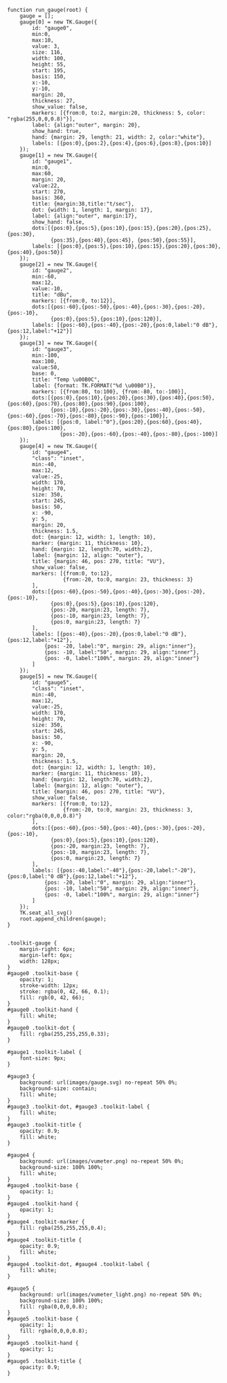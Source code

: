     function run_gauge(root) {
        gauge = [];
        gauge[0] = new TK.Gauge({
            id: "gauge0",
            min:0,
            max:10,
            value: 3,
            size: 116,
            width: 100,
            height: 55,
            start: 195,
            basis: 150,
            x:-10,
            y:-10,
            margin: 20,
            thickness: 27,
            show_value: false,
            markers: [{from:0, to:2, margin:20, thickness: 5, color: "rgba(255,0,0,0.8)"}],
            label: {align:"outer", margin: 20},
            show_hand: true,
            hand: {margin: 29, length: 21, width: 2, color:"white"},
            labels: [{pos:0},{pos:2},{pos:4},{pos:6},{pos:8},{pos:10}]
        });
        gauge[1] = new TK.Gauge({
            id: "gauge1",
            min:0,
            max:60,
            margin: 20,
            value:22,
            start: 270,
            basis: 360,
            title: {margin:38,title:"t/sec"},
            dot: {width: 1, length: 1, margin: 17},
            label: {align:"outer", margin:17},
            show_hand: false,
            dots:[{pos:0},{pos:5},{pos:10},{pos:15},{pos:20},{pos:25},{pos:30},
                  {pos:35},{pos:40},{pos:45}, {pos:50},{pos:55}],
            labels: [{pos:0},{pos:5},{pos:10},{pos:15},{pos:20},{pos:30},{pos:40},{pos:50}]
        });
        gauge[2] = new TK.Gauge({
            id: "gauge2",
            min:-60,
            max:12,
            value:-10,
            title: "dBu",
            markers: [{from:0, to:12}],
            dots:[{pos:-60},{pos:-50},{pos:-40},{pos:-30},{pos:-20},{pos:-10},
                  {pos:0},{pos:5},{pos:10},{pos:120}],
            labels: [{pos:-60},{pos:-40},{pos:-20},{pos:0,label:"0 dB"},{pos:12,label:"+12"}]
        });
        gauge[3] = new TK.Gauge({
            id: "gauge3",
            min:-100,
            max:100,
            value:50,
            base: 0,
            title: "Temp \u00B0C",
            label: {format: TK.FORMAT("%d \u00B0")},
            markers: [{from:80, to:100}, {from:-80, to:-100}],
            dots:[{pos:0},{pos:10},{pos:20},{pos:30},{pos:40},{pos:50},{pos:60},{pos:70},{pos:80},{pos:90},{pos:100},
                  {pos:-10},{pos:-20},{pos:-30},{pos:-40},{pos:-50},{pos:-60},{pos:-70},{pos:-80},{pos:-90},{pos:-100}],
            labels: [{pos:0, label:"0"},{pos:20},{pos:60},{pos:40},{pos:80},{pos:100},
                     {pos:-20},{pos:-60},{pos:-40},{pos:-80},{pos:-100}]
        });
        gauge[4] = new TK.Gauge({
            id: "gauge4",
            "class": "inset",
            min:-40,
            max:12,
            value:-25,
            width: 170,
            height: 70,
            size: 350,
            start: 245,
            basis: 50,
            x: -90,
            y: 5,
            margin: 20,
            thickness: 1.5,
            dot: {margin: 12, width: 1, length: 10},
            marker: {margin: 11, thickness: 10},
            hand: {margin: 12, length:70, width:2},
            label: {margin: 12, align: "outer"},
            title: {margin: 46, pos: 270, title: "VU"},
            show_value: false,
            markers: [{from:0, to:12},
                      {from:-20, to:0, margin: 23, thickness: 3}
            ],
            dots:[{pos:-60},{pos:-50},{pos:-40},{pos:-30},{pos:-20},{pos:-10},
                  {pos:0},{pos:5},{pos:10},{pos:120},
                  {pos:-20, margin:23, length: 7},
                  {pos:-10, margin:23, length: 7},
                  {pos:0, margin:23, length: 7}
            ],
            labels: [{pos:-40},{pos:-20},{pos:0,label:"0 dB"},{pos:12,label:"+12"},
                {pos: -20, label:"0", margin: 29, align:"inner"},
                {pos: -10, label:"50", margin: 29, align:"inner"},
                {pos: -0, label:"100%", margin: 29, align:"inner"}
            ]
        });
        gauge[5] = new TK.Gauge({
            id: "gauge5",
            "class": "inset",
            min:-40,
            max:12,
            value:-25,
            width: 170,
            height: 70,
            size: 350,
            start: 245,
            basis: 50,
            x: -90,
            y: 5,
            margin: 20,
            thickness: 1.5,
            dot: {margin: 12, width: 1, length: 10},
            marker: {margin: 11, thickness: 10},
            hand: {margin: 12, length:70, width:2},
            label: {margin: 12, align: "outer"},
            title: {margin: 46, pos: 270, title: "VU"},
            show_value: false,
            markers: [{from:0, to:12},
                      {from:-20, to:0, margin: 23, thickness: 3, color:"rgba(0,0,0,0.8)"}
            ],
            dots:[{pos:-60},{pos:-50},{pos:-40},{pos:-30},{pos:-20},{pos:-10},
                  {pos:0},{pos:5},{pos:10},{pos:120},
                  {pos:-20, margin:23, length: 7},
                  {pos:-10, margin:23, length: 7},
                  {pos:0, margin:23, length: 7}
            ],
            labels: [{pos:-40,label:"-40"},{pos:-20,label:"-20"},{pos:0,label:"0 dB"},{pos:12,label:"+12"},
                {pos: -20, label:"0", margin: 29, align:"inner"},
                {pos: -10, label:"50", margin: 29, align:"inner"},
                {pos: -0, label:"100%", margin: 29, align:"inner"}
            ]
        });
        TK.seat_all_svg()
        root.append_children(gauge);
    }
<pre class='css prettyprint source'><code>
.toolkit-gauge {
    margin-right: 6px;
    margin-left: 6px;
    width: 128px;
}
#gauge0 .toolkit-base {
    opacity: 1;
    stroke-width: 12px;
    stroke: rgba(0, 42, 66, 0.1);
    fill: rgb(0, 42, 66);
}
#gauge0 .toolkit-hand {
    fill: white;
}
#gauge0 .toolkit-dot {
    fill: rgba(255,255,255,0.33);
}

#gauge1 .toolkit-label {
    font-size: 9px;
}

#gauge3 {
    background: url(images/gauge.svg) no-repeat 50% 0%;
    background-size: contain;
    fill: white;
}
#gauge3 .toolkit-dot, #gauge3 .toolkit-label {
    fill: white;
}
#gauge3 .toolkit-title {
    opacity: 0.9;
    fill: white;
}

#gauge4 {
    background: url(images/vumeter.png) no-repeat 50% 0%;
    background-size: 100% 100%;
    fill: white;
}
#gauge4 .toolkit-base {
    opacity: 1;
}
#gauge4 .toolkit-hand {
    opacity: 1;
}
#gauge4 .toolkit-marker {
    fill: rgba(255,255,255,0.4);
}
#gauge4 .toolkit-title {
    opacity: 0.9;
    fill: white;
}
#gauge4 .toolkit-dot, #gauge4 .toolkit-label {
    fill: white;
}

#gauge5 {
    background: url(images/vumeter_light.png) no-repeat 50% 0%;
    background-size: 100% 100%;
    fill: rgba(0,0,0,0.8);
}
#gauge5 .toolkit-base {
    opacity: 1;
    fill: rgba(0,0,0,0.8);
}
#gauge5 .toolkit-hand {
    opacity: 1;
}
#gauge5 .toolkit-title {
    opacity: 0.9;
}
</code></pre>
<script> prepare_example(); </script>
